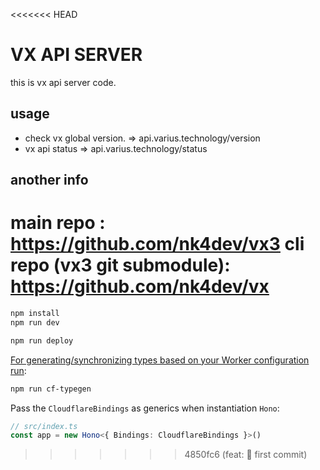 <<<<<<< HEAD
# VX API SERVER

this is vx api server code.

## usage 
- check vx global version. => api.varius.technology/version
- vx api status => api.varius.technology/status

## another info
main repo : https://github.com/nk4dev/vx3
cli repo (vx3 git submodule): https://github.com/nk4dev/vx
=======
```txt
npm install
npm run dev
```

```txt
npm run deploy
```

[For generating/synchronizing types based on your Worker configuration run](https://developers.cloudflare.com/workers/wrangler/commands/#types):

```txt
npm run cf-typegen
```

Pass the `CloudflareBindings` as generics when instantiation `Hono`:

```ts
// src/index.ts
const app = new Hono<{ Bindings: CloudflareBindings }>()
```
>>>>>>> 4850fc6 (feat: 🎸 first commit)
